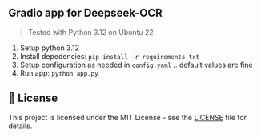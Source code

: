 ## Gradio app for Deepseek-OCR

> Tested with Python 3.12 on Ubuntu 22

1. Setup python 3.12
2. Install depedencies: `pip install -r requirements.txt`
3. Setup configuration as needed in `config.yaml` .. default values are fine
4. Run app: `python app.py`

## 📄 License

This project is licensed under the MIT License - see the [LICENSE](LICENSE) file for details.
